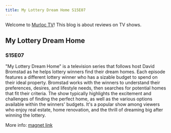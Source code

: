 ```yaml
---
title: My Lottery Dream Home S15E07
---
```

Welcome to [Murloc TV](https://murloc.icu/)! This blog is about reviews on TV shows.
## My Lottery Dream Home 

### S15E07

"My Lottery Dream Home" is a television series that follows host David Bromstad as he helps lottery winners find their dream homes. Each episode features a different lottery winner who has a sizable budget to spend on their ideal property. Bromstad works with the winners to understand their preferences, desires, and lifestyle needs, then searches for potential homes that fit their criteria. The show typically highlights the excitement and challenges of finding the perfect home, as well as the various options available within the winners' budgets. It's a popular show among viewers who enjoy real estate, home renovation, and the thrill of dreaming big after winning the lottery.

More info: [magnet link](https://murloc.icu/torrents/c417aecb7a6747314a77d879c797a0f0827d85fb/)


